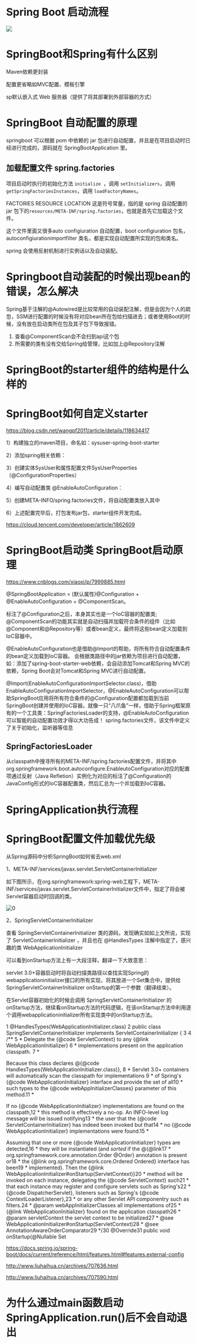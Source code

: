 # Spring Boot 启动流程
![](https://cdn.jsdelivr.net/gh/ad-vancing/pics/2023/202305221939990.png)

# SpringBoot和Spring有什么区别
Maven依赖更封装

配置更省略如MVC配置、模板引擎

sp默认嵌入式 Web 服务器（提供了将其部署到外部容器的方式）

# SpringBoot 自动配置的原理
springboot 可以根据 pom 中依赖的 jar 包进行自动配置，并且是在项目启动时已经进行完成的，源码就在 SpringBootApplication 里。

## 加载配置文件 spring.factories
项目启动时执行的初始化方法 `initialize `，调用 `setInitializers`，调用 `getSpringFactoriesInstances`，调用 `loadFactoryNames`。  

FACTORIES RESOURCE LOCATION 这是符号常量，指的是 spring 自动配置的 jar 包下的`resources/META-INF/spring.factories`，也就是首先它加载这个文件。

这个文件里面又很多auto configiuration 自动配置，boot configiuration 包名，autoconfigiurationimportfilter 类名，都是实现自动配置所实现的包和类名。

spring 会使用反射机制进行实例话以及自动装配。

# Springboot自动装配的时候出现bean的错误，怎么解决
Spring基于注解的@Autowired是比较常用的自动装配注解，但是会因为个人的疏忽，SSM进行配置的时候没有将对应bean所在包给扫描进去；或者使用Boot的时候，没有放在启动类所在包及其子包下导致报错。  

1. 查看@ComponentScan会不会扫到api这个包
2. 所需要的类有没有交给Spring给管理，比如加上@Repository注解


# SpringBoot的starter组件的结构是什么样的


# SpringBoot如何自定义starter
https://blog.csdn.net/wangpf2011/article/details/118634417

1）构建独立的maven项目，命名如：sysuser-spring-boot-starter

2）添加spring相关依赖：

3）创建实体SysUser和属性配置文件SysUserProperties（@ConfigurationProperties）

4）编写自动配置类 @EnableAutoConfiguration：

5）创建META-INFO/spring.factories文件，将自动配置类放入其中

6）上述配置完毕后，打包发布jar包，starter组件开发完成。

https://cloud.tencent.com/developer/article/1862609

# SpringBoot启动类 SpringBoot启动原理

https://www.cnblogs.com/xiaoxi/p/7999885.html

@SpringBootApplication = (默认属性)@Configuration + @EnableAutoConfiguration + @ComponentScan。


标注了@Configuration之后，本身其实也是一个IoC容器的配置类;
@ComponentScan的功能其实就是自动扫描并加载符合条件的组件（比如@Component和@Repository等）或者bean定义，最终将这些bean定义加载到IoC容器中。

@EnableAutoConfiguration也是借助@Import的帮助，将所有符合自动配置条件的bean定义加载到IoC容器。
会根据类路径中的jar依赖为项目进行自动配置，如：添加了spring-boot-starter-web依赖，会自动添加Tomcat和Spring MVC的依赖，Spring Boot会对Tomcat和Spring MVC进行自动配置。

@Import(EnableAutoConfigurationImportSelector.class)，借助EnableAutoConfigurationImportSelector，@EnableAutoConfiguration可以帮助SpringBoot应用将所有符合条件的@Configuration配置都加载到当前SpringBoot创建并使用的IoC容器。就像一只“八爪鱼”一样，借助于Spring框架原有的一个工具类：SpringFactoriesLoader的支持，@EnableAutoConfiguration可以智能的自动配置功效才得以大功告成！
spring.factories文件，该文件中定义了关于初始化，监听器等信息

## SpringFactoriesLoader
从classpath中搜寻所有的META-INF/spring.factories配置文件，并将其中org.springframework.boot.autoconfigure.EnableutoConfiguration对应的配置项通过反射（Java Refletion）实例化为对应的标注了@Configuration的JavaConfig形式的IoC容器配置类，然后汇总为一个并加载到IoC容器。

# SpringApplication执行流程

# SpringBoot配置文件加载优先级


从Spring源码中分析SpringBoot如何省去web.xml

1、META-INF/services/javax.servlet.ServletContainerInitializer


如下图所示，在org.springframework:spring-web工程下，META-INF/services/javax.servlet.ServletContainerInitializer文件中，指定了将会被Servlet容器启动时回调的类。

![0](https://note.youdao.com/yws/res/3272/BA76E303F8504ECAA956659D5F79DDB7)

2、SpringServletContainerInitializer

查看 SpringServletContainerInitializer 类的源码，发现确实如如上文所说，实现了 ServletContainerInitializer ，并且也在 @HandlesTypes 注解中指定了，感兴趣的类 WebApplicationInitializer

可以看到onStartup方法上有一大段注释，翻译一下大致意思：

servlet 3.0+容器启动时将自动扫描类路径以查找实现Spring的webapplicationinitializer接口的所有实现，将其放进一个Set集合中，提供给 SpringServletContainerInitializer onStartup的第一个参数（翻译结束）。

在Servlet容器初始化的时候会调用 SpringServletContainerInitializer 的onStartup方法，继续看onStartup方法的代码逻辑，在该onStartup方法中利用逐个调用webapplicationinitializer所有实现类中的onStartup方法。

1 @HandlesTypes(WebApplicationInitializer.class) 2 public class SpringServletContainerInitializer implements ServletContainerInitializer { 3 4 /** 5 * Delegate the {@code ServletContext} to any {@link WebApplicationInitializer} 6 * implementations present on the application classpath. 7 *

Because this class declares @{@code HandlesTypes(WebApplicationInitializer.class)}, 8 * Servlet 3.0+ containers will automatically scan the classpath for implementations 9 * of Spring's {@code WebApplicationInitializer} interface and provide the set of all10 * such types to the {@code webAppInitializerClasses} parameter of this method.11 *

If no {@code WebApplicationInitializer} implementations are found on the classpath,12 * this method is effectively a no-op. An INFO-level log message will be issued notifying13 * the user that the {@code ServletContainerInitializer} has indeed been invoked but that14 * no {@code WebApplicationInitializer} implementations were found.15 *

Assuming that one or more {@code WebApplicationInitializer} types are detected,16 * they will be instantiated (and _sorted_ if the @{@link17 * org.springframework.core.annotation.Order @Order} annotation is present or18 * the {@link org.springframework.core.Ordered Ordered} interface has been19 * implemented). Then the {@link WebApplicationInitializer#onStartup(ServletContext)}20 * method will be invoked on each instance, delegating the {@code ServletContext} such21 * that each instance may register and configure servlets such as Spring's22 * {@code DispatcherServlet}, listeners such as Spring's {@code ContextLoaderListener},23 * or any other Servlet API componentry such as filters.24 * @param webAppInitializerClasses all implementations of25 * {@link WebApplicationInitializer} found on the application classpath26 * @param servletContext the servlet context to be initialized27 * @see WebApplicationInitializer#onStartup(ServletContext)28 * @see AnnotationAwareOrderComparator29 */30 @Override31 public void onStartup(@Nullable Set
 

https://docs.spring.io/spring-boot/docs/current/reference/html/features.html#features.external-config

http://www.liuhaihua.cn/archives/707636.html 

http://www.liuhaihua.cn/archives/707590.html 

# 为什么通过main函数启动SpringApplication.run()后不会自动退出

